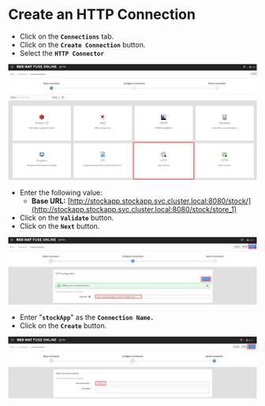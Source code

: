 # Create an HTTP Connection

* Click on the **`Connections`** tab.
* Click on the **`Create Connection`** button.
* Select the **`HTTP Connector`**

![](../.gitbook/assets/image%20%28168%29.png)

* Enter the following value:
  * **Base URL:** [http://stockapp.stockapp.svc.cluster.local:8080/stock/](http://stockapp.stockapp.svc.cluster.local:8080/stock/store_1)
* Click on the **`Validate`** button.
* Click on the **`Next`** button.

![](../.gitbook/assets/image%20%28157%29.png)

* Enter "**`stockApp`**" as the **`Connection Name.`**
* Click on the **`Create`** button.

![](../.gitbook/assets/image%20%28103%29.png)



